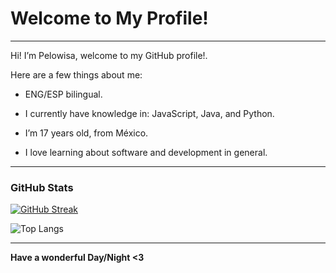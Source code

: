 # Welcome to My Profile!


---

Hi! I’m Pelowisa, welcome to my GitHub profile!.

Here are a few things about me:

- ENG/ESP bilingual.

- I currently have knowledge in: JavaScript, Java, and Python.  

- I’m 17 years old, from México.

- I love learning about software and development in general.


---

### GitHub Stats

[![GitHub Streak](https://github-readme-streak-stats.herokuapp.com?user=Pelowisa-1&theme=radical)](https://git.io/streak-stats)

![Top Langs](https://github-readme-stats.vercel.app/api/top-langs/?username=Pelowisa-1&layout=compact)

---

**Have a wonderful Day/Night <3**
